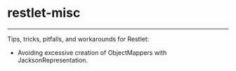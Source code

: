 # restlet-misc
__________________

Tips, tricks, pitfalls, and workarounds for Restlet:

- Avoiding excessive creation of ObjectMappers with JacksonRepresentation.
